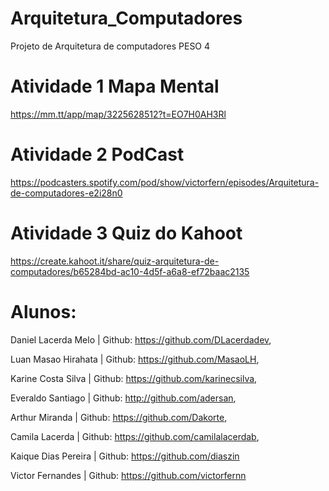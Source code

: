 # Arquitetura_Computadores

Projeto de Arquitetura de computadores PESO 4

# Atividade 1 Mapa Mental

https://mm.tt/app/map/3225628512?t=EO7H0AH3Rl

# Atividade 2 PodCast

https://podcasters.spotify.com/pod/show/victorfern/episodes/Arquitetura-de-computadores-e2i28n0

# Atividade 3 Quiz do Kahoot

https://create.kahoot.it/share/quiz-arquitetura-de-computadores/b65284bd-ac10-4d5f-a6a8-ef72baac2135

# Alunos:

Daniel Lacerda Melo | Github: https://github.com/DLacerdadev,

Luan Masao Hirahata | Github: https://github.com/MasaoLH,

Karine Costa Silva | Github: https://github.com/karinecsilva,

Everaldo Santiago | Github: http://github.com/adersan,

Arthur Miranda | Github: https://github.com/Dakorte,

Camila Lacerda | Github: https://github.com/camilalacerdab,

Kaique Dias Pereira | Github: https://github.com/diaszin

Victor Fernandes | Github: https://github.com/victorfernn
